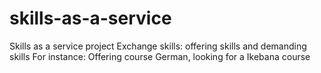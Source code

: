 # skills-as-a-service
Skills as a service project
Exchange skills: offering skills and demanding skills
For instance: Offering course German, looking for a Ikebana course
